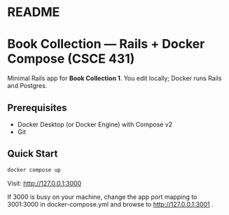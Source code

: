 # README

# Book Collection — Rails + Docker Compose (CSCE 431)

Minimal Rails app for **Book Collection 1**. You edit locally; Docker runs Rails and Postgres.

## Prerequisites
- Docker Desktop (or Docker Engine) with Compose v2
- Git

## Quick Start
```bash
docker compose up
```
Visit: http://127.0.0.1:3000

If 3000 is busy on your machine, change the app port mapping to 3001:3000 in docker-compose.yml and browse to http://127.0.0.1:3001
.
